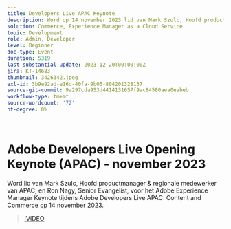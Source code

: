 ```yaml
---
title: Developers Live APAC Keynote
description: Word op 14 november 2023 lid van Mark Szulc, Hoofd productmanager & regionale medewerker van APAC, en Ron Nagy, Senior Evangelist, voor het Adobe Experience Manager Keynote.
solution: Commerce, Experience Manager as a Cloud Service
topic: Development
role: Admin, Developer
level: Beginner
doc-type: Event
duration: 5319
last-substantial-update: 2023-12-20T00:00:00Z
jira: KT-14683
thumbnail: 3426342.jpeg
exl-id: 3b9e92ad-e16d-40fa-9b05-804201328137
source-git-commit: 9a297cda953d4414131657f9ac84580aea0eabeb
workflow-type: tm+mt
source-wordcount: '72'
ht-degree: 0%

---
```


# Adobe Developers Live Opening Keynote (APAC) - november 2023

Word lid van Mark Szulc, Hoofd productmanager &amp; regionale medewerker van APAC, en Ron Nagy, Senior Evangelist, voor het Adobe Experience Manager Keynote tijdens Adobe Developers Live APAC: Content and Commerce op 14 november 2023.

>[!VIDEO](https://video.tv.adobe.com/v/3426342/?learn=on)
